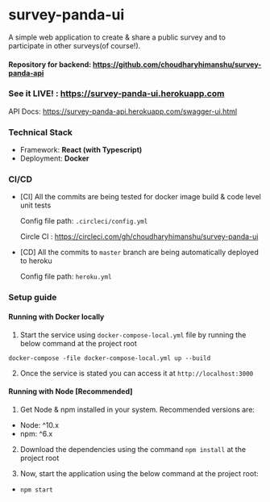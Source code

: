# survey-panda-ui

A simple web application to create & share a public survey and to participate in other surveys(of course!).

#### Repository for backend: https://github.com/choudharyhimanshu/survey-panda-api

### See it LIVE! : https://survey-panda-ui.herokuapp.com

API Docs: https://survey-panda-api.herokuapp.com/swagger-ui.html

### Technical Stack

- Framework: **React (with Typescript)**
- Deployment: **Docker**

### CI/CD

- [CI] All the commits are being tested for docker image build & code level unit tests

    Config file path: `.circleci/config.yml`

    Circle CI : https://circleci.com/gh/choudharyhimanshu/survey-panda-ui

- [CD] All the commits to `master` branch are being automatically deployed to heroku

    Config file path: `heroku.yml`

### Setup guide

#### Running with Docker locally

1. Start the service using `docker-compose-local.yml` file by running the below command at the project root

```
docker-compose -file docker-compose-local.yml up --build
```

2. Once the service is stated you can access it at `http://localhost:3000`

#### Running with Node [Recommended]

1. Get Node & npm installed in your system. Recommended versions are:

- Node: ^10.x
- npm: ^6.x

2. Download the dependencies using the command `npm install` at the project root

3. Now, start the application using the below command at the project root:

- `npm start`
